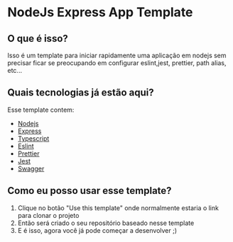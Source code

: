 # NodeJs Express App Template

## O que é isso?

  Isso é um template para iniciar rapidamente uma aplicação em nodejs sem precisar ficar se preocupando em configurar eslint,jest, prettier, path alias, etc...

## Quais tecnologias já estão aqui?

  Esse template contem:
  - [Nodejs](https://nodejs.org/)
  - [Express](https://expressjs.com/)
  - [Typescript](https://www.typescriptlang.org/)
  - [Eslint](https://eslint.org/)
  - [Prettier](https://prettier.io/)
  - [Jest](https://jestjs.io)
  - [Swagger](https://swagger.io)

## Como eu posso usar esse template?
  
  1. Clique no botão "Use this template" onde normalmente estaria o link para clonar o projeto
  2. Então será criado o seu repositório baseado nesse template
  3. E é isso, agora você já pode começar a desenvolver ;)
